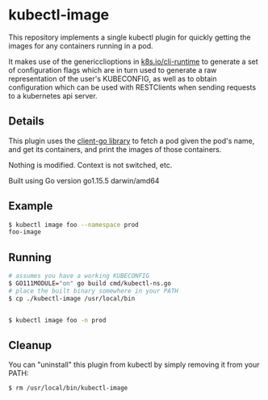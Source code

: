 # kubectl-image

This repository implements a single kubectl plugin for quickly getting the images for any containers running in a pod.

It makes use of the genericclioptions in [k8s.io/cli-runtime](https://github.com/kubernetes/cli-runtime)
to generate a set of configuration flags which are in turn used to generate a raw representation of
the user's KUBECONFIG, as well as to obtain configuration which can be used with RESTClients when sending
requests to a kubernetes api server.

## Details

This plugin uses the [client-go library](https://github.com/kubernetes/client-go/tree/master/tools/clientcmd) to fetch a pod given the pod's name, and get its containers, and print the images of those containers.

Nothing is modified. Context is not switched, etc.

Built using Go version go1.15.5 darwin/amd64

## Example

```sh
$ kubectl image foo --namespace prod
foo-image
```

## Running

```sh
# assumes you have a working KUBECONFIG
$ GO111MODULE="on" go build cmd/kubectl-ns.go
# place the built binary somewhere in your PATH
$ cp ./kubectl-image /usr/local/bin


$ kubectl image foo -n prod
```

## Cleanup

You can "uninstall" this plugin from kubectl by simply removing it from your PATH:

    $ rm /usr/local/bin/kubectl-image
